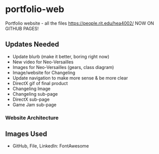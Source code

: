 # portfolio-web
Portfolio website - all the files
https://people.rit.edu/hea4002/
NOW ON GITHUB PAGES!

 ## Updates Needed
- Update blurb (make it better, boring right now)
- New video for Neo-Versailles
- Images for Neo-Versailles (gears, class diagram)
- Image/website for Changeling
- Update navigation to make more sense & be more clear
- DirectX gif of final product
- Changeling Image
- Changeling sub-page
- DirectX sub-page
- Game Jam sub-page

 ### Website Architecture

 ## Images Used
 - GitHub, File, LinkedIn: FontAwesome